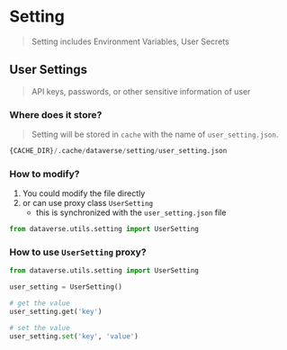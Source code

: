 
# Setting
> Setting includes Environment Variables, User Secrets


## User Settings
> API keys, passwords, or other sensitive information of user

### Where does it store?
> Setting will be stored in `cache` with the name of `user_setting.json`.

```python
{CACHE_DIR}/.cache/dataverse/setting/user_setting.json
```
 
### How to modify?
1. You could modify the file directly
2. or can use proxy class `UserSetting`
    - this is synchronized with the `user_setting.json` file

```python
from dataverse.utils.setting import UserSetting
```

### How to use `UserSetting` proxy?

```python
from dataverse.utils.setting import UserSetting

user_setting = UserSetting()

# get the value
user_setting.get('key')

# set the value
user_setting.set('key', 'value')
```